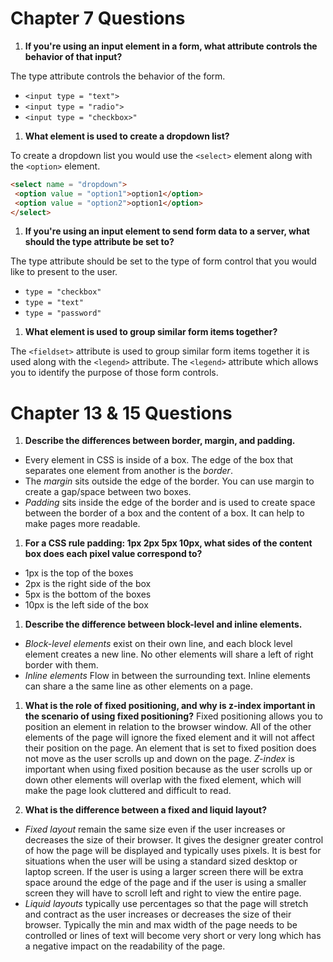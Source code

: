 # Chapter 7 Questions

1. **If you're using an input element in a form, what attribute controls the behavior of that input?**

The type attribute controls the behavior of the form.
- `<input type = "text">`
- `<input type = "radio">`
- `<input type = "checkbox>"`

1. **What element is used to create a dropdown list?**

To create a dropdown list you would use the `<select>` element along with the `<option>` element.
```HTML
<select name = "dropdown">
 <option value = "option1">option1</option>
 <option value = "option2">option1</option>
</select>
```

1. **If you're using an input element to send form data to a server, what should the type attribute be set to?**

The type attribute should be set to the type of form control that you would like to present to the user.
- `type = "checkbox"`
- `type = "text"`
- `type = "password"`

1. **What element is used to group similar form items together?**

The `<fieldset>` attribute is used to group similar form items together it is used along with the `<legend>` attribute. The `<legend>`
attribute which allows you to identify the purpose of those form controls.

# Chapter 13 & 15 Questions

1. **Describe the differences between border, margin, and padding.**
- Every element in CSS is inside of a box. The edge of the box that separates one element from another is the *border*.
- The *margin* sits outside the edge of the border. You can use margin to create a gap/space between two boxes.
- *Padding* sits inside the edge of the border and is used to create space between the border of a box and the content of a box. It can help to make pages more readable.

1. **For a CSS rule padding: 1px 2px 5px 10px, what sides of the content box does each pixel value correspond to?**
- 1px is the top of the boxes
- 2px is the right side of the box
- 5px is the bottom of the boxes
- 10px is the left side of the box

1. **Describe the difference between block-level and inline elements.**
- *Block-level elements* exist on their own line, and each block level element creates a new line. No other elements will share a left of right border with them.
- *Inline elements* Flow in between the surrounding text. Inline elements can share a the same line as other elements on a page.

1. **What is the role of fixed positioning, and why is z-index important in the scenario of using fixed positioning?**
Fixed positioning allows you to position an element in relation to the browser window. All of the other elements of the page will ignore the fixed element and it will not affect their position on the page. An element that is set to fixed position does not move as the user scrolls up and down on the page. *Z-index* is important when using fixed position because as the user scrolls up or down other elements will overlap with the fixed element, which will make the page look cluttered and difficult to read.

1. **What is the difference between a fixed and liquid layout?**
- *Fixed layout* remain the same size even if the user increases or decreases the size of their browser. It gives the designer greater control of how the page will be displayed and typically uses pixels. It is best for situations when the user will be using a standard sized desktop or laptop screen. If the user is using a larger screen there will be extra space around the edge of the page and if the user is using a smaller screen they will have to scroll left and right to view the entire page.
- *Liquid layouts* typically use percentages so that the page will stretch and contract as the user increases or decreases the size of their browser. Typically the min and max width of the page needs to be controlled or lines of text will become very short or very long which has a negative impact on the readability of the page.
